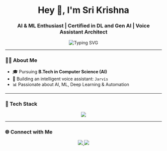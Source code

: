 <h1 align="center">Hey 👋, I'm Sri Krishna</h1>
<h3 align="center">AI & ML Enthusiast | Certified in DL and Gen AI | Voice Assistant Architect</h3>

<p align="center">
  <img src="https://readme-typing-svg.demolab.com?font=Fira+Code&duration=2000&pause=1000&color=6DD1F2&center=true&vCenter=true&width=500&lines=Building+Intelligent+Systems+%F0%9F%9A%80;Machine+Learning+%7C+Voice+AI+%7C+Deep+Learning;Always+learning+%E2%9C%A8" alt="Typing SVG" />
</p>

---

### 👨‍💻 About Me

- 🎓 Pursuing **B.Tech in Computer Science (AI)**
- 🤖 Building an intelligent voice assistant: `Jarvis`
- 📊 Passionate about AI, ML, Deep Learning & Automation
  

---

### 🧰 Tech Stack

<p align="center">
  <img src="https://skillicons.dev/icons?i=py,flutter,cpp,html,css,mongodb,git,github" />
</p>

---

### 🌐 Connect with Me

<p align="center">
  <a href="https://www.linkedin.com/in/sri-krishna-bharadwaj-namavarapu-b194a1306/" target="_blank">
    <img src="https://img.shields.io/badge/LinkedIn-blue?logo=linkedin&logoColor=white&style=for-the-badge" />
  </a>
  <a href="mailto:srikrishna.nam@gmail.com" target="_blank">
    <img src="https://img.shields.io/badge/Gmail-D14836?logo=gmail&logoColor=white&style=for-the-badge" />
  </a>
</p>
